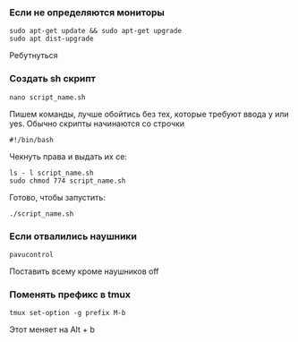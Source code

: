### Если не определяются мониторы

    sudo apt-get update && sudo apt-get upgrade
    sudo apt dist-upgrade

Ребутнуться

### Создать sh скрипт

    nano script_name.sh

Пишем команды, лучше обойтись без тех, которые требуют ввода y или yes. Обычно скрипты начинаются со строчки

    #!/bin/bash

Чекнуть права и выдать их се:

    ls - l script_name.sh
    sudo chmod 774 script_name.sh

Готово, чтобы запустить:

    ./script_name.sh

### Если отвалились наушники

    pavucontrol

Поставить всему кроме наушников off

### Поменять префикс в tmux

    tmux set-option -g prefix M-b

Этот меняет на Alt + b